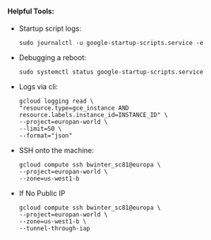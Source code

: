 #### Helpful Tools:

- Startup script logs:

  ```shell
  sudo journalctl -u google-startup-scripts.service -e
  ```

- Debugging a reboot:

  ```shell
  sudo systemctl status google-startup-scripts.service
  ```

- Logs via cli:

  ```shell
  gcloud logging read \
  "resource.type=gce_instance AND resource.labels.instance_id=INSTANCE_ID" \
  --project=europan-world \
  --limit=50 \
  --format="json"
  ```

- SSH onto the machine:

  ```shell
  gcloud compute ssh bwinter_sc81@europa \
  --project=europan-world \
  --zone=us-west1-b
  ```

- If No Public IP

  ```shell
  gcloud compute ssh bwinter_sc81@europa \
  --project=europan-world \
  --zone=us-west1-b \
  --tunnel-through-iap
  ```
